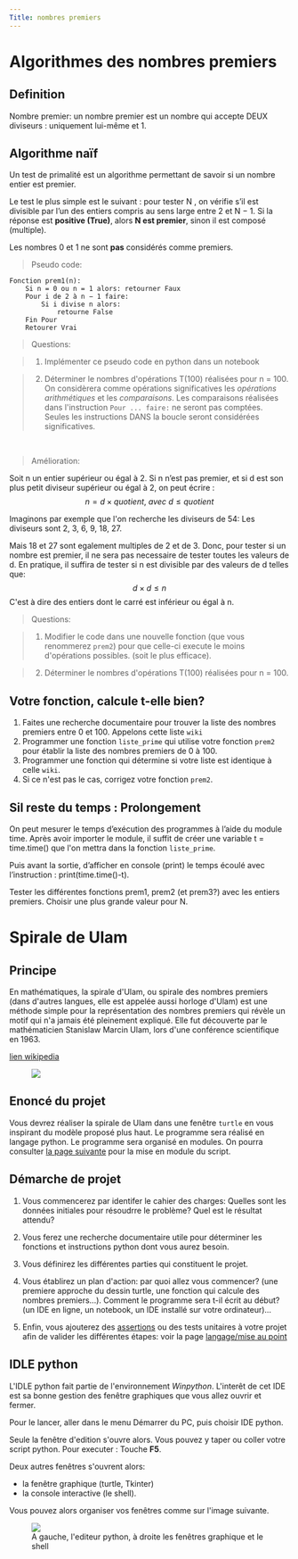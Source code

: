 ```yaml
---
Title: nombres premiers
---
```


# Algorithmes des nombres premiers
## Definition
Nombre premier: un nombre premier est un nombre qui accepte DEUX diviseurs : uniquement lui-même et 1.

## Algorithme naïf
Un test de primalité est un algorithme permettant de savoir si un nombre entier est premier.

Le test le plus simple est le suivant : pour tester N , on vérifie s’il est divisible par l’un des entiers compris au sens large entre 2 et N − 1. Si la réponse est **positive (True)**, alors **N est premier**, sinon il est composé (multiple).

Les nombres 0 et 1 ne sont **pas** considérés comme premiers.

> Pseudo code:

```
Fonction prem1(n): 
    Si n = 0 ou n = 1 alors: retourner Faux
    Pour i de 2 à n − 1 faire:
        Si i divise n alors: 
            retourne False
    Fin Pour 
    Retourer Vrai
```

> Questions:

> 1. Implémenter ce pseudo code en python dans un notebook

> 2. Déterminer le nombres d'opérations T(100) réalisées pour n = 100. On considèrera comme opérations significatives les *opérations arithmétiques* et les *comparaisons*. Les comparaisons réalisées dans l'instruction `Pour ... faire:` ne seront pas comptées. Seules les instructions DANS la boucle seront considérées significatives.

<br>

> Amélioration:

Soit n un entier supérieur ou égal à 2.
Si n n’est pas premier, et si d est son plus petit diviseur supérieur ou égal à 2, on peut écrire :
$$n=d\times quotient,~avec~d \leq quotient$$

Imaginons par exemple que l'on recherche les diviseurs de 54:
Les diviseurs sont 2, 3, 6, 9, 18, 27. 

Mais 18 et 27 sont egalement multiples de 2 et de 3. Donc, pour tester si un nombre est premier, il ne sera pas necessaire de tester toutes les valeurs de d. En pratique, il suffira de tester si n est divisible par des valeurs de d telles que: $$d \times d \leq n$$ 
C'est à dire des entiers dont le carré est inférieur ou égal à n.

> Questions:

> 1. Modifier le code dans une nouvelle fonction (que vous renommerez `prem2`) pour que celle-ci execute le moins d'opérations possibles. (soit le plus efficace).

> 2. Déterminer le nombres d'opérations T(100) réalisées pour n = 100.



## Votre fonction, calcule t-elle bien?
1. Faites une recherche documentaire pour trouver la liste des nombres premiers entre 0 et 100. Appelons cette liste `wiki`
2. Programmer une fonction `liste_prime` qui utilise votre fonction `prem2` pour établir la liste des nombres premiers de 0 à 100.
3. Programmer une fonction qui détermine si votre liste est identique à celle `wiki`.
4. Si ce n'est pas le cas, corrigez votre fonction `prem2`.

## Sil reste du temps : Prolongement
 On peut mesurer le temps d’exécution des programmes à l’aide du module time. Après avoir importer le module, il suffit de créer une variable t = time.time() que l'on mettra dans la fonction `liste_prime`.

Puis avant la sortie, d’afficher en console (print) le temps écoulé avec l’instruction : print(time.time()-t).

Tester les différentes fonctions prem1, prem2 (et prem3?) avec les entiers premiers. Choisir une plus grande valeur pour N.

# Spirale de Ulam
## Principe
En mathématiques, la spirale d'Ulam, ou spirale des nombres premiers (dans d'autres langues, elle est appelée aussi horloge d'Ulam) est une méthode simple pour la représentation des nombres premiers qui révèle un motif qui n'a jamais été pleinement expliqué. Elle fut découverte par le mathématicien Stanislaw Marcin Ulam, lors d'une conférence scientifique en 1963.

[lien wikipedia](https://fr.wikipedia.org/wiki/Spirale_d%27Ulam)

<figure>
  <div>
    <img src="../images/ulam.gif">
  </div>
</figure>

## Enoncé du projet
Vous devrez réaliser la spirale de Ulam dans une fenêtre `turtle` en vous inspirant du modèle proposé plus haut. Le programme sera réalisé en langage python. Le programme sera organisé en modules. On pourra consulter [la page suivante](/docs/NSI/langages/page3/) pour la mise en module du script.

## Démarche de projet
1. Vous commencerez par identifer le cahier des charges: Quelles sont les données initiales pour résoudrre le problème? Quel est le résultat attendu?

2. Vous ferez une recherche documentaire utile pour déterminer les fonctions et instructions python dont vous aurez besoin.

3. Vous définirez les différentes parties qui constituent le projet.

4. Vous établirez un plan d'action: par quoi allez vous commencer? (une premiere approche du dessin turtle, une fonction qui calcule des nombres premiers...). Comment le programme sera t-il écrit au début? (un IDE en ligne, un notebook, un IDE installé sur votre ordinateur)...

5. Enfin, vous ajouterez des [assertions](http://localhost:1313/docs/NSI/langages/page5/#assertions) ou des tests unitaires à votre projet afin de valider les différentes étapes: voir la page [langage/mise au point](/docs/NSI/langages/page5/#créer-un-module-de-test-avec-unittest)

## IDLE python
L'IDLE python fait partie de l'environnement *Winpython*. L'interêt de cet IDE est sa bonne gestion des fenêtre graphiques que vous allez ouvrir et fermer.

Pour le lancer, aller dans le menu Démarrer du PC, puis choisir IDE python.

Seule la fenêtre d'edition s'ouvre alors. Vous pouvez y taper ou coller votre script python. Pour executer : Touche **F5**.

Deux autres fenêtres s'ouvrent alors: 

* la fenêtre graphique (turtle, Tkinter)
* la console interactive (le shell).

Vous pouvez alors organiser vos fenêtres comme sur l'image suivante.

<figure>
  <img src="../images/idlePython.png">
  <figcaption>A gauche, l'editeur python, à droite les fenêtres graphique et le shell</figcaption>
</figure>